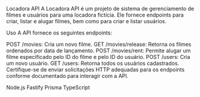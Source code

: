 Locadora API
A Locadora API é um projeto de sistema de gerenciamento de filmes e usuários para uma locadora fictícia. Ele fornece endpoints para criar, listar e alugar filmes, bem como para criar e listar usuários.

Uso
A API fornece os seguintes endpoints:

POST /movies: Cria um novo filme.
GET /movies/release: Retorna os filmes ordenados por data de lançamento.
POST /movies/rent: Permite alugar um filme especificado pelo ID do filme e pelo ID do usuário.
POST /users: Cria um novo usuário.
GET /users: Retorna todos os usuários cadastrados.
Certifique-se de enviar solicitações HTTP adequadas para os endpoints conforme documentado para interagir com a API.

Node.js
Fastify
Prisma
TypeScript
